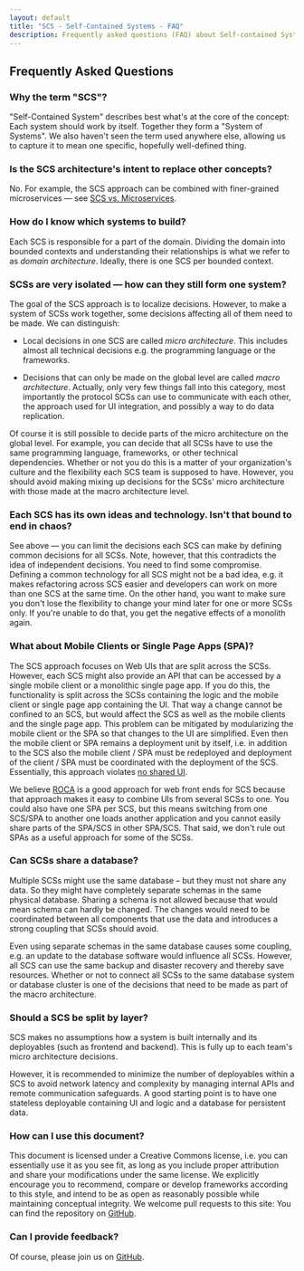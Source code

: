 ```yaml
---
layout: default
title: "SCS - Self-Contained Systems - FAQ"
description: Frequently asked questions (FAQ) about Self-contained Systems (SCS)
---
```


Frequently Asked Questions
---

### Why the term "SCS"?

"Self-Contained System" describes best what's at the core of the
concept: Each system should work by itself. Together they form a
"System of Systems". We also haven't seen the term used anywhere else, allowing
us to capture it to mean one specific, hopefully well-defined thing.

### Is the SCS architecture's intent to replace other concepts?

No. For example, the SCS approach can be combined with finer-grained microservices — see
[SCS vs. Microservices](/vs-ms.html).

### How do I know which systems to build?

Each SCS is responsible for a part of the domain. Dividing the domain
into bounded contexts and understanding their relationships is what
we refer to as *domain architecture*. Ideally, there is one SCS per
bounded context.

### SCSs are very isolated — how can they still form one system?

The goal of the SCS approach is to localize decisions. However, to make a system of
SCSs work together, some decisions affecting all of them need to be made. We can
distinguish:

* Local decisions in one SCS are called *micro architecture*. This
  includes almost all technical decisions e.g. the programming
  language or the frameworks.

* Decisions that can only be made on the global level are called
  *macro architecture*. Actually, only very few things fall into this
  category, most importantly the protocol SCSs can use to communicate with
  each other, the approach used for UI integration, and possibly a way to
  do data replication.

Of course it is still possible to decide parts of the
micro architecture on the global level. For example, you can decide
that all SCSs have to use the same programming language, frameworks, or other
technical dependencies. Whether or not you do this is a matter of your
organization's culture and the flexibility each SCS team is supposed to have.
However, you should avoid making mixing up decisions for the SCSs' micro architecture
with those made at the macro architecture level.

### Each SCS has its own ideas and technology. Isn't that bound to end in chaos?

See above — you can limit the decisions each SCS can make by defining
common decisions for all SCSs. Note, however, that this contradicts the idea of
independent decisions. You need to find some compromise. Defining a
common technology for all SCS might not be a bad idea, e.g. it makes
refactoring across SCS easier and developers can work on more than one
SCS at the same time. On the other hand, you want to make sure you don't lose
the flexibility to change your mind later for one or more SCSs only. If you're
unable to do that, you get the negative effects of a monolith again.

### What about Mobile Clients or Single Page Apps (SPA)?

The SCS approach focuses on Web UIs that are split across the SCSs. However, each SCS
might also provide an API that can be accessed by a single mobile client
or a monolithic single page app. If you do this, the functionality is split across
the SCSs containing the logic and the mobile client or single page app
containing the UI. That way a change cannot be confined to an SCS, but
would affect the SCS as well as the mobile clients and the single page
app. This problem can be mitigated by modularizing the mobile client or the
SPA so that changes to the UI are simplified. Even then the mobile
client or SPA remains a deployment unit by itself, i.e. in addition to the SCS
also the mobile client / SPA must be redeployed and deployment of the
client / SPA must be coordinated with the deployment of the
SCS. Essentially, this approach violates
[no shared UI](/index.html#no-shared-ui).

We believe [ROCA](http://roca-style.org) is a good approach for web
front ends for SCS because that approach makes it easy to combine UIs
from several SCSs to one. You could also have one SPA per SCS, but
this means switching from one SCS/SPA to another one loads another
application and you cannot easily share parts of the SPA/SCS in other
SPA/SCS. That said, we don't rule out SPAs as a useful approach for some
of the SCSs.

### Can SCSs share a database?

Multiple SCSs might use the same database – but they must not share any
data. So they might have completely separate schemas in the same
physical database. Sharing a schema is not allowed because that would mean
schema can hardly be changed. The changes would need to be coordinated
between all components that use the data and introduces a strong
coupling that SCSs should avoid.

Even using separate schemas in the same database causes some coupling,
e.g. an update to the database software would influence all
SCSs. However, all SCS can use the same backup and disaster recovery
and thereby save resources. Whether or not to connect all SCSs to the
same database system or database cluster is one of the decisions that need
to be made as part of the macro architecture.

### Should a SCS be split by layer?

SCS makes no assumptions how a system is built internally and its deployables 
(such as frontend and backend). 
This is fully up to each team's micro architecture decisions.

However, it is recommended to minimize the number of deployables within
a SCS to avoid network latency and complexity by managing internal APIs and
remote communication safeguards.
A good starting point is to have one stateless deployable containing UI and logic
and a database for persistent data.

### How can I use this document?

This document is licensed under a Creative Commons license,
i.e. you can essentially use it as you see fit, as long as you
include proper attribution and share your modifications under
the same license. We explicitly encourage you to recommend,
compare or develop frameworks according to this style, and
intend to be as open as reasonably possible while maintaining
conceptual integrity. We welcome pull requests to this site: You
can find the repository on [GitHub](https://github.com/innoq/SCS).

### Can I provide feedback?

Of course, please join us on [GitHub](https://github.com/innoq/SCS/issues).
